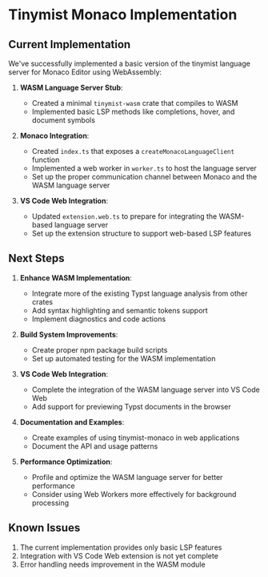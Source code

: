 # Tinymist Monaco Implementation

## Current Implementation

We've successfully implemented a basic version of the tinymist language server for Monaco Editor using WebAssembly:

1. **WASM Language Server Stub**:
   - Created a minimal `tinymist-wasm` crate that compiles to WASM
   - Implemented basic LSP methods like completions, hover, and document symbols

2. **Monaco Integration**:
   - Created `index.ts` that exposes a `createMonacoLanguageClient` function
   - Implemented a web worker in `worker.ts` to host the language server
   - Set up the proper communication channel between Monaco and the WASM language server

3. **VS Code Web Integration**:
   - Updated `extension.web.ts` to prepare for integrating the WASM-based language server
   - Set up the extension structure to support web-based LSP features

## Next Steps

1. **Enhance WASM Implementation**:
   - Integrate more of the existing Typst language analysis from other crates
   - Add syntax highlighting and semantic tokens support
   - Implement diagnostics and code actions

2. **Build System Improvements**:
   - Create proper npm package build scripts
   - Set up automated testing for the WASM implementation

3. **VS Code Web Integration**:
   - Complete the integration of the WASM language server into VS Code Web
   - Add support for previewing Typst documents in the browser

4. **Documentation and Examples**:
   - Create examples of using tinymist-monaco in web applications
   - Document the API and usage patterns

5. **Performance Optimization**:
   - Profile and optimize the WASM language server for better performance
   - Consider using Web Workers more effectively for background processing

## Known Issues

1. The current implementation provides only basic LSP features
2. Integration with VS Code Web extension is not yet complete
3. Error handling needs improvement in the WASM module
